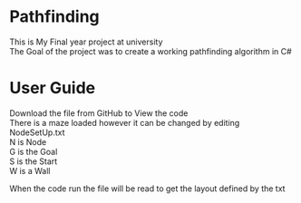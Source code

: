 # Pathfinding
This is My Final year project at university </br>
The Goal of the project was to create a working pathfinding algorithm in C#

# User Guide
Download the file from GitHub to View the code</br>
There is a maze loaded however it can be changed by editing NodeSetUp.txt</br>
N is Node</br>
G is the Goal</br>
S is the Start</br>
W is a Wall</br>

When the code run the file will be read to get the layout defined by the txt
